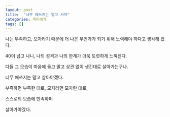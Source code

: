 ```yaml
---
layout: post
title:  "너무 애쓰지는 말고 사자"
categories: 옥이에게
tags: []
---
```


나는 부족하고, 모자라기 때문에 더 나은 무언가가 되기 위해 노력해야 하다고 생각해 왔다.

40이 넘고 나니, 나의 성격과 나의 한계가 더욱 또렷하게 느껴진다.

다들 그 모습이 마음에 들고 말고 상관 없이 생긴대로 살아가는구나.

너무 애쓰지는 말고 살아야겠다.

부족하면 부족한 대로, 모자라면 모자란 대로,

스스로의 모습에 만족하며

살아가야겠다. 
